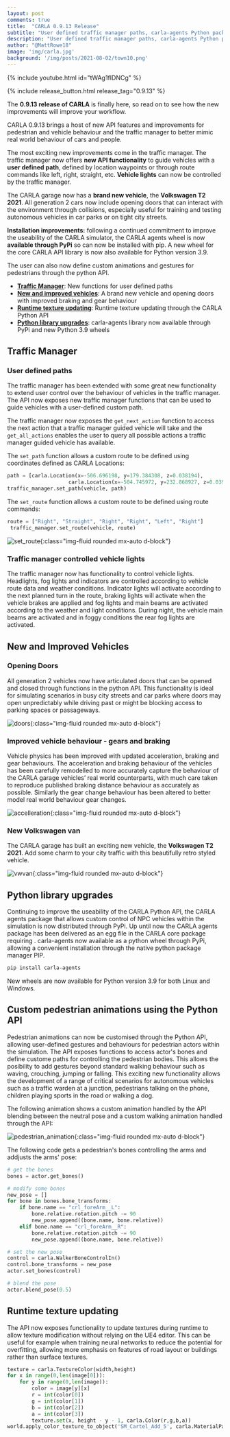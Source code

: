 ```yaml
---
layout: post
comments: true
title:  "CARLA 0.9.13 Release"
subtitle: "User defined traffic manager paths, carla-agents Python package, user defined pedestrian animations and new vehicle behaviours"
description: "User defined traffic manager paths, carla-agents Python package, user defined pedestrian animations and new vehicle behaviours"
author: "@MattRowe18"
image: 'img/carla.jpg'
background: '/img/posts/2021-08-02/town10.png'
---
```


{% include youtube.html id="tWAg1fIDNCg" %}

{% include release_button.html release_tag="0.9.13" %}

The __0.9.13 release of CARLA__ is finally here, so read on to see how the new improvements will improve your workflow. 

CARLA 0.9.13 brings a host of new API features and improvements for pedestrian and vehicle behaviour and the traffic manager to better mimic real world behaviour of cars and people.

The most exciting new improvements come in the traffic manager. The traffic manager now offers __new API functionality__ to guide vehicles with a __user defined path__, defined by location waypoints or through route commands like left, right, straight, etc. __Vehicle lights__ can now be controlled by the traffic manager. 

The CARLA garage now has a __brand new vehicle__, the __Volkswagen T2 2021__. All generation 2 cars now include opening doors that can interact with the environment through collisions, especially useful for training and testing autonomous vehicles in car parks or on tight city streets. 

__Installation improvements:__ following a continued commitment to improve the useability of the CARLA simulator, the CARLA agents wheel is now __available through PyPi__ so can now be installed with pip. A new wheel for the core CARLA API library is now also available for Python version 3.9.

The user can also now define custom animations and gestures for pedestrians through the python API. 
 

- [__Traffic Manager__](#traffic-manager): New functions for user defined paths
- [__New and improved vehicles__](#new-and-improved-vehicles): A brand new vehicle and opening doors with improved braking and gear behaviour
- [__Runtime texture updating__](#runtime-texture-updates): Runtime texture updating through the CARLA Python API
- [__Python library upgrades__](#python-library-upgrades): carla-agents library now available through PyPi and new Python 3.9 wheels

## Traffic Manager

### User defined paths

The traffic manager has been extended with some great new functionality to extend user control over the behaviour of vehicles in the traffic manager. The API now exposes new traffic manager functions that can be used to guide vehicles with a user-defined custom path.

The traffic manager now exposes the `get_next_action` function to access the next action that a traffic manager guided vehicle will take and the `get_all_actions` enables the user to query all possible actions a traffic manager guided vehicle has available.

The `set_path` function allows a custom route to be defined using coordinates defined as CARLA Locations:

```py
path = [carla.Location(x=-506.696198, y=179.384308, z=0.038194),
                    carla.Location(x=-504.745972, y=232.868927, z=0.039417)]
traffic_manager.set_path(vehicle, path)
```
The `set_route` function allows a custom route to be defined using route commands:

```py
route = ["Right", "Straight", "Right", "Right", "Left", "Right"]
 traffic_manager.set_route(vehicle, route)
```

![set_route](/img/posts/2021-11-07/follow_route.gif){:class="img-fluid rounded mx-auto d-block"}

### Traffic manager controlled vehicle lights

The traffic manager now has functionality to control vehicle lights. Headlights, fog lights and indicators are controlled according to vehicle route data and weather conditions. Indicator lights will activate according to the next planned turn in the route, braking lights will activate when the vehicle brakes are applied and fog lights and main beams are activated according to the weather and light conditions. During night, the vehicle main beams are activated and in foggy conditions the rear fog lights are activated. 



## New and Improved Vehicles

### Opening Doors

All generation 2 vehicles now have articulated doors that can be opened and closed through functions in the python API. This functionality is ideal for simulating scenarios in busy city streets and car parks where doors may open unpredictably while driving past or might be blocking access to parking spaces or passageways. 

![doors](/img/posts/2021-11-07/doors.gif){:class="img-fluid rounded mx-auto d-block"}

### Improved vehicle behaviour - gears and braking

Vehicle physics has been improved with updated acceleration, braking and gear behaviours. The acceleration and braking behaviour of the vehicles has been carefully remodelled to more accurately capture the behaviour of the CARLA garage vehicles’ real world counterparts, with much care taken to reproduce published braking distance behaviour as accurately as possible. Similarly the gear change behaviour has been altered to better model real world behaviour gear changes.

![accelleration](/img/posts/2021-11-07/acceleration.gif){:class="img-fluid rounded mx-auto d-block"}

### New Volkswagen van

The CARLA garage has built an exciting new vehicle, the __Volkswagen T2 2021__. Add some charm to your city traffic with this beautifully retro styled vehicle. 

![vwvan](/img/posts/2021-11-07/vwvan.gif){:class="img-fluid rounded mx-auto d-block"}

## Python library upgrades

Continuing to improve the useability of the CARLA Python API, the CARLA agents package that allows custom control of NPC vehicles within the simulation is now distributed through PyPi.  Up until now the CARLA agents package has been delivered as an egg file in the CARLA core package requiring . carla-agents now available as a python wheel through PyPi, allowing a convenient installation through the native python package manager PIP.

```sh
pip install carla-agents
```

New wheels are now available for Python version 3.9 for both Linux and Windows. 

## Custom pedestrian animations using the Python API

Pedestrian animations can now be customised through the Python API, allowing user-defined gestures and behaviours for pedestrian actors within the simulation. The API exposes functions to access actor's bones and define custome paths for controlling the pedestrian bodies. This allows the posibility to add gestures beyond standard walking behaviour such as waving, crouching, jumping or falling. This exciting new functionality allows the development of a range of critical scenarios for autonomous vehicles such as a traffic warden at a junction, pedestrians talking on the phone, children playing sports in the road or walking a dog. 

The following animation shows a custom animation handled by the API blending between the neutral pose and a custom walking animation handled through the API:

![pedestrian_animation](/img/posts/2021-11-07/pedestrian_animation.gif){:class="img-fluid rounded mx-auto d-block"}

The following code gets a pedestrian's bones controlling the arms and addjusts the arms' pose:

```py
# get the bones
bones = actor.get_bones()

# modify some bones
new_pose = []
for bone in bones.bone_transforms:
    if bone.name == "crl_foreArm__L":
        bone.relative.rotation.pitch -= 90
        new_pose.append((bone.name, bone.relative))
    elif bone.name == "crl_foreArm__R":
        bone.relative.rotation.pitch -= 90
        new_pose.append((bone.name, bone.relative))

# set the new pose
control = carla.WalkerBoneControlIn()
control.bone_transforms = new_pose
actor.set_bones(control)

# blend the pose
actor.blend_pose(0.5)
```

## Runtime texture updating

The API now exposes functionality to update textures during runtime to allow texture modification without relying on the UE4 editor. This can be useful for example when training neural networks to reduce the potential for overfitting, allowing more emphasis on features of road layout or buildings rather than surface textures. 

```py
texture = carla.TextureColor(width,height)
for x in range(0,len(image[0])):
    for y in range(0,len(image)):
        color = image[y][x]
        r = int(color[0])
        g = int(color[1])
        b = int(color[2])
        a = int(color[3])
        texture.set(x, height - y - 1, carla.Color(r,g,b,a))
world.apply_color_texture_to_object('SM_Cartel_Add_5', carla.MaterialParameter.Diffuse, texture, 0)
```